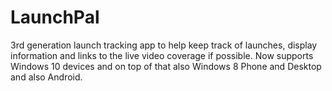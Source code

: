 # LaunchPal
3rd generation launch tracking app to help keep track of launches, display information and links to the live video coverage if possible. Now supports Windows 10 devices and on top of that also Windows 8 Phone and Desktop and also Android.

